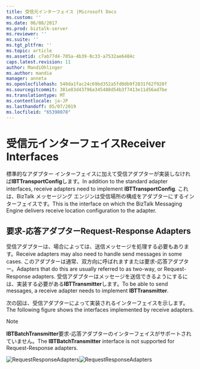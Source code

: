 ```yaml
---
title: 受信元インターフェイス |Microsoft Docs
ms.custom: ''
ms.date: 06/08/2017
ms.prod: biztalk-server
ms.reviewer: ''
ms.suite: ''
ms.tgt_pltfrm: ''
ms.topic: article
ms.assetid: c7ab77d4-705a-4b39-8c33-a7532ae6484c
caps.latest.revision: 11
author: MandiOhlinger
ms.author: mandia
manager: anneta
ms.openlocfilehash: 540da1fac24c69bd352a5fd0db9f2831f62f920f
ms.sourcegitcommit: 381e83d43796a345488d54b3f7413e11d56ad7be
ms.translationtype: MT
ms.contentlocale: ja-JP
ms.lasthandoff: 05/07/2019
ms.locfileid: "65398078"
---
```

# <a name="receiver-interfaces"></a><span data-ttu-id="b8829-102">受信元インターフェイス</span><span class="sxs-lookup"><span data-stu-id="b8829-102">Receiver Interfaces</span></span>
<span data-ttu-id="b8829-103">標準的なアダプター インターフェイスに加えて受信アダプターが実装しなければ**IBTTransportConfig**します。</span><span class="sxs-lookup"><span data-stu-id="b8829-103">In addition to the standard adapter interfaces, receive adapters need to implement **IBTTransportConfig**.</span></span> <span data-ttu-id="b8829-104">これは、BizTalk メッセージング エンジンは受信場所の構成をアダプターにするインターフェイスです。</span><span class="sxs-lookup"><span data-stu-id="b8829-104">This is the interface on which the BizTalk Messaging Engine delivers receive location configuration to the adapter.</span></span>  
  
## <a name="request-response-adapters"></a><span data-ttu-id="b8829-105">要求-応答アダプター</span><span class="sxs-lookup"><span data-stu-id="b8829-105">Request-Response Adapters</span></span>  
 <span data-ttu-id="b8829-106">受信アダプターは、場合によっては、送信メッセージを処理する必要もあります。</span><span class="sxs-lookup"><span data-stu-id="b8829-106">Receive adapters may also need to handle send messages in some cases.</span></span> <span data-ttu-id="b8829-107">このアダプターは通常、双方向に呼ばれますまたは要求-応答アダプター。</span><span class="sxs-lookup"><span data-stu-id="b8829-107">Adapters that do this are usually referred to as two-way, or Request-Response adapters.</span></span> <span data-ttu-id="b8829-108">受信アダプターはメッセージを送信できるようにするには、実装する必要がある**IBTTransmitter**します。</span><span class="sxs-lookup"><span data-stu-id="b8829-108">To be able to send messages, a receive adapter needs to implement **IBTTransmitter**.</span></span>  
  
 <span data-ttu-id="b8829-109">次の図は、受信アダプターによって実装されるインターフェイスを示します。</span><span class="sxs-lookup"><span data-stu-id="b8829-109">The following figure shows the interfaces implemented by receive adapters.</span></span>  
  
> [!NOTE]
>  <span data-ttu-id="b8829-110">**IBTBatchTransmitter**要求-応答アダプターのインターフェイスがサポートされていません。</span><span class="sxs-lookup"><span data-stu-id="b8829-110">The **IBTBatchTransmitter** interface is not supported for Request-Response adapters.</span></span>  
  
 <span data-ttu-id="b8829-111">![](../core/media/requestresponseadapters.gif "RequestResponseAdapters")</span><span class="sxs-lookup"><span data-stu-id="b8829-111">![](../core/media/requestresponseadapters.gif "RequestResponseAdapters")</span></span>